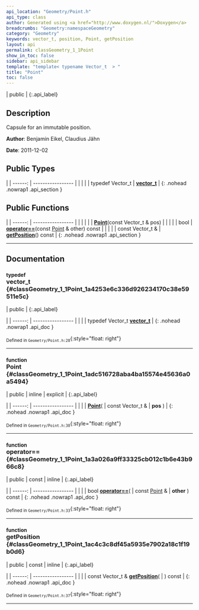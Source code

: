 ```yaml
---
api_location: "Geometry/Point.h"
api_type: class
author: Generated using <a href="http://www.doxygen.nl/">Doxygen</a>
breadcrumbs: "Geometry:namespaceGeometry"
category: "Geometry"
keywords: vector_t, position, Point, getPosition
layout: api
permalink: classGeometry_1_1Point
show_in_toc: false
sidebar: api_sidebar
template: "template< typename Vector_t  > "
title: "Point"
toc: false
---
```


| public |
{:.api_label}

## Description



Capsule for an immutable position.



**Author**: Benjamin Eikel, Claudius Jähn



**Date**: 2011-12-02





## Public Types

|
| ------: | ----------------- |
|  | |
| typedef Vector_t | **[vector_t](#classGeometry_1_1Point_1a4253e6c336d926234170c38e59511e5c)**  |
{: .nohead .nowrap1 .api_section }


## Public Functions

|
| ------: | ----------------- |
|  | |
|  | **[Point](#classGeometry_1_1Point_1adc516728aba4ba15574e45636a0a5494)**(const Vector_t & pos) |
|  | |
| bool | **[operator==](#classGeometry_1_1Point_1a3a026a9ff33325cb012c1b6e43b966c8)**(const [Point](classGeometry_1_1Point) & other) const |
|  | |
| const Vector_t & | **[getPosition](#classGeometry_1_1Point_1ac4c3c8df45a5935e7902a18c1f19b0d6)**() const |
{: .nohead .nowrap1 .api_section }


-------------------------------------------------------------------

## Documentation

### <small>typedef</small><br/> vector_t {#classGeometry_1_1Point_1a4253e6c336d926234170c38e59511e5c}

| public |
{:.api_label}

|
| ------: | ----------------- |
|  |
| typedef Vector_t **[vector_t](#classGeometry_1_1Point_1a4253e6c336d926234170c38e59511e5c)**  |
{: .nohead .nowrap1 .api_doc }





<sub>Defined in `Geometry/Point.h:28`</sub>{:style="float: right"}

-------------------------------------------------------------------

### <small>function</small><br/> Point {#classGeometry_1_1Point_1adc516728aba4ba15574e45636a0a5494}

| public | inline | explicit |
{:.api_label}

|
| ------: | ----------------- |
|  |
|  **[Point](#classGeometry_1_1Point_1adc516728aba4ba15574e45636a0a5494)**( | const Vector_t & | **pos** ) |
{: .nohead .nowrap1 .api_doc }





<sub>Defined in `Geometry/Point.h:30`</sub>{:style="float: right"}

-------------------------------------------------------------------

### <small>function</small><br/> operator== {#classGeometry_1_1Point_1a3a026a9ff33325cb012c1b6e43b966c8}

| public | const | inline |
{:.api_label}

|
| ------: | ----------------- |
|  |
| bool **[operator==](#classGeometry_1_1Point_1a3a026a9ff33325cb012c1b6e43b966c8)**( | const [Point](classGeometry_1_1Point) & | **other** ) const |
{: .nohead .nowrap1 .api_doc }





<sub>Defined in `Geometry/Point.h:33`</sub>{:style="float: right"}

-------------------------------------------------------------------

### <small>function</small><br/> getPosition {#classGeometry_1_1Point_1ac4c3c8df45a5935e7902a18c1f19b0d6}

| public | const | inline |
{:.api_label}

|
| ------: | ----------------- |
|  |
| const Vector_t & **[getPosition](#classGeometry_1_1Point_1ac4c3c8df45a5935e7902a18c1f19b0d6)**( |  ) const |
{: .nohead .nowrap1 .api_doc }





<sub>Defined in `Geometry/Point.h:37`</sub>{:style="float: right"}

-------------------------------------------------------------------

